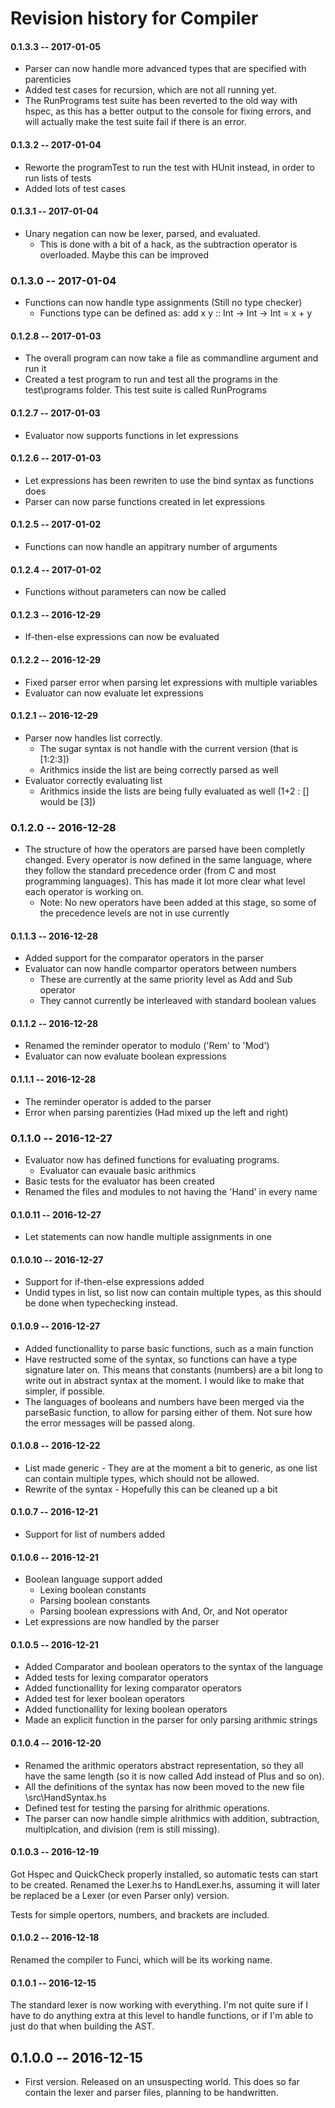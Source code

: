 # Revision history for Compiler

#### 0.1.3.3  -- 2017-01-05 
* Parser can now handle more advanced types that are specified with parenticies 
* Added test cases for recursion, which are not all running yet. 
* The RunPrograms test suite has been reverted to the old way with hspec, as this has a better output to the console for fixing errors, and will actually make the test suite fail if there is an error.

#### 0.1.3.2  -- 2017-01-04 
* Reworte the programTest to run the test with HUnit instead, in order to run lists of tests
* Added lots of test cases

#### 0.1.3.1  -- 2017-01-04
* Unary negation can now be lexer, parsed, and evaluated. 
    * This is done with a bit of a hack, as the subtraction operator is overloaded. Maybe this can be improved

### 0.1.3.0   -- 2017-01-04
* Functions can now handle type assignments (Still no type checker)
    * Functions type can be defined as: add x y :: Int -> Int -> Int = x + y

#### 0.1.2.8  -- 2017-01-03
* The overall program can now take a file as commandline argument and run it 
* Created a test program to run and test all the programs in the test\programs folder. This test suite is called RunPrograms

#### 0.1.2.7  -- 2017-01-03
* Evaluator now supports functions in let expressions

#### 0.1.2.6  -- 2017-01-03
* Let expressions has been rewriten to use the bind syntax as functions does
* Parser can now parse functions created in let expressions 

#### 0.1.2.5  -- 2017-01-02 
* Functions can now handle an appitrary number of arguments 

#### 0.1.2.4  -- 2017-01-02
* Functions without parameters can now be called 

#### 0.1.2.3  -- 2016-12-29
* If-then-else expressions can now be evaluated

#### 0.1.2.2  -- 2016-12-29 
* Fixed parser error when parsing let expressions with multiple variables
* Evaluator can now evaluate let expressions

#### 0.1.2.1  -- 2016-12-29 
* Parser now handles list correctly.
    * The sugar syntax is not handle with the current version (that is [1:2:3])
    * Arithmics inside the list are being correctly parsed as well
* Evaluator correctly evaluating list
    * Arithmics inside the lists are being fully evaluated as well (1+2 : [] would be [3])

### 0.1.2.0   -- 2016-12-28 
* The structure of how the operators are parsed have been completly changed. Every operator is now defined in the same language, where they follow the standard precedence order (from C and most programming languages). This has made it lot more clear what level each operator is working on. 
    * Note: No new operators have been added at this stage, so some of the precedence levels are not in use currently

#### 0.1.1.3  -- 2016-12-28 
* Added support for the comparator operators in the parser
* Evaluator can now handle compartor operators between numbers 
    * These are currently at the same priority level as Add and Sub operator
    * They cannot currently be interleaved with standard boolean values

#### 0.1.1.2  -- 2016-12-28 
* Renamed the reminder operator to modulo ('Rem' to 'Mod')
* Evaluator can now evaluate boolean expressions

#### 0.1.1.1  -- 2016-12-28
* The reminder operator is added to the parser 
* Error when parsing parentizies (Had mixed up the left and right)

### 0.1.1.0   -- 2016-12-27 
* Evaluator now has defined functions for evaluating programs. 
    * Evaluator can evauale basic arithmics
* Basic tests for the evaluator has been created
* Renamed the files and modules to not having the 'Hand' in every name

#### 0.1.0.11 -- 2016-12-27 
* Let statements can now handle multiple assignments in one 

#### 0.1.0.10 -- 2016-12-27
* Support for if-then-else expressions added
* Undid types in list, so list now can contain multiple types, as this should be done when typechecking instead.    

#### 0.1.0.9  -- 2016-12-27
* Added functionallity to parse basic functions, such as a main function
* Have restructed some of the syntax, so functions can have a type signature later on. This means that constants (numbers) are a bit long to write out in abstract syntax at the moment. I would like to make that simpler, if possible. 
* The languages of booleans and numbers have been merged via the parseBasic function, to allow for parsing either of them. Not sure how the error messages will be passed along. 

#### 0.1.0.8  -- 2016-12-22
* List made generic - They are at the moment a bit to generic, as one list can contain multiple types, which should not be allowed.
* Rewrite of the syntax - Hopefully this can be cleaned up a bit

#### 0.1.0.7  -- 2016-12-21
* Support for list of numbers added

#### 0.1.0.6  -- 2016-12-21
* Boolean language support added 
    * Lexing boolean constants 
    * Parsing boolean constants
    * Parsing boolean expressions with And, Or, and Not operator
* Let expressions are now handled by the parser

#### 0.1.0.5  -- 2016-12-21 
* Added Comparator and boolean operators to the syntax of the language
* Added tests for lexing comparator operators 
* Added functionallity for lexing comparator operators
* Added test for lexer boolean operators 
* Added functionallity for lexing boolean operators
* Made an explicit function in the parser for only parsing arithmic strings

#### 0.1.0.4  -- 2016-12-20
* Renamed the arithmic operators abstract representation, so they all have the same length (so it is now called Add instead of Plus and so on).
* All the definitions of the syntax has now been moved to the new file \src\HandSyntax.hs
* Defined test for testing the parsing for alrithmic operations. 
* The parser can now handle simple alrithmics with addition, subtraction, multiplcation, and division (rem is still missing). 

#### 0.1.0.3  -- 2016-12-19
Got Hspec and QuickCheck properly installed, so automatic tests can start to be created. Renamed the Lexer.hs to HandLexer.hs, assuming it will later be replaced be a Lexer (or even Parser only) version. 

Tests for simple opertors, numbers, and brackets are included. 

#### 0.1.0.2  -- 2016-12-18
Renamed the compiler to Funci, which will be its working name.

#### 0.1.0.1  -- 2016-12-15
The standard lexer is now working with everything. I'm not quite sure if I have to do anything extra at this level to handle functions, or if I'm able to just do that when building the AST. 

## 0.1.0.0  -- 2016-12-15
* First version. Released on an unsuspecting world.
This does so far contain the lexer and parser files, planning to be handwritten. 

